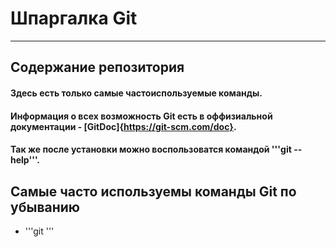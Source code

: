 # Шпаргалка Git

----

## Содержание репозитория

#### Здесь есть только самые частоиспользуемые команды.
#### Информация о всех возможность Git есть в оффизиальной документации - [GitDoc]{https://git-scm.com/doc}.
#### Так же после установки можно воспользоватся командой '''git --help'''.

## Самые часто используемы команды Git по убыванию

* '''git '''

